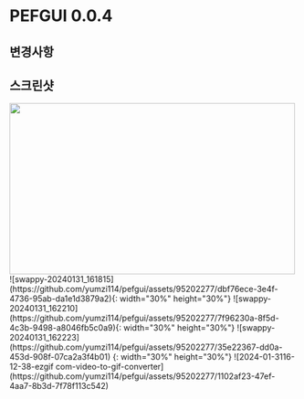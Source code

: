 # PEFGUI 0.0.4

## 변경사항

## 스크린샷
<img src="https://github.com/yumzi114/pefgui/assets/95202277/dbf76ece-3e4f-4736-95ab-da1e1d3879a2" width="500" height="300">
![swappy-20240131_161815](https://github.com/yumzi114/pefgui/assets/95202277/dbf76ece-3e4f-4736-95ab-da1e1d3879a2){: width="30%" height="30%"}
![swappy-20240131_162210](https://github.com/yumzi114/pefgui/assets/95202277/7f96230a-8f5d-4c3b-9498-a8046fb5c0a9){: width="30%" height="30%"}
![swappy-20240131_162223](https://github.com/yumzi114/pefgui/assets/95202277/35e22367-dd0a-453d-908f-07ca2a3f4b01)
{: width="30%" height="30%"}
![2024-01-3116-12-38-ezgif com-video-to-gif-converter](https://github.com/yumzi114/pefgui/assets/95202277/1102af23-47ef-4aa7-8b3d-7f78f113c542)
